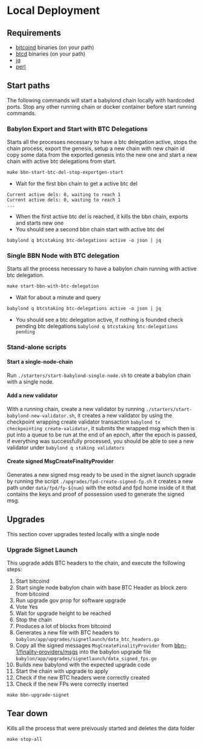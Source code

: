 # Local Deployment

## Requirements

- [bitcoind](https://bitcoin.org/en/full-node) binaries (on your path)
- [btcd](https://github.com/btcsuite/btcd/tree/master?tab=readme-ov-file#installation) binaries (on your path)
- [jq](https://jqlang.github.io/jq/download/)
- [perl](https://www.perl.org/get.html)

## Start paths

The following commands will start a babylond chain locally with hardcoded ports.
Stop any other running chain or docker container before start running commands.

### Babylon Export and Start with BTC Delegations

Starts all the processes necessary to have a btc delegation active, stops the
chain process, export the genesis, setup a new chain with new chain id
copy some data from the exported genesis into the new one and start a new chain
with active btc delegations from start.

```shell
make bbn-start-btc-del-stop-exportgen-start
```

- Wait for the first bbn chain to get a active btc del

```shel
Current active dels: 0, waiting to reach 1
Current active dels: 0, waiting to reach 1
...
```

- When the first active btc del is reached, it kills the bbn chain, exports and starts new one
- You should see a second bbn chain start with active btc del

```shell
babylond q btcstaking btc-delegations active -o json | jq
```

### Single BBN Node with BTC delegation

Starts all the process necessary to have a babylon chain running with active btc delegation.

```shell
make start-bbn-with-btc-delegation
```

- Wait for about a minute and query

```shell
babylond q btcstaking btc-delegations active -o json | jq
```

- You should see a btc delegation active, if nothing is founded check pending btc delegations `babylond q btcstaking btc-delegations pending`

### Stand-alone scripts

#### Start a single-node-chain

Run `./starters/start-babylond-single-node.sh` to create a babylon chain with a single node.

#### Add a new validator

With a running chain, create a new validator by running `./starters/start-babylond-new-validator.sh`,
it creates a new validator by using the checkpoint wrapping create validator transaction
`babylond tx checkpointing create-validator`, it submits the wrapped msg which then
is put into a queue to be run at the end of an epoch, after the epoch is passed, if
everything was successfully processed, you should be able to see a new validator
under `babylond q staking validators`

#### Create signed MsgCreateFinalityProvider

Generates a new signed msg ready to be used in the signet launch upgrade
by running the script `./upgrades/fpd-create-signed-fp.sh` it creates a new
path under `data/fpd/fp-${num}` with the eotsd and fpd home inside of it
that contains the keys and proof of possession used to generate the signed
msg.

## Upgrades

This section cover upgrades tested locally with a single node

### Upgrade Signet Launch

This upgrade adds BTC headers to the chain, and execute
the following steps:

1. Start bitcoind
2. Start single node babylon chain with base BTC Header
as block zero from bitcoind
3. Run upgrade gov prop for software upgrade
4. Vote Yes
5. Wait for upgrade height to be reached
6. Stop the chain
7. Produces a lot of blocks from bitcoind
8. Generates a new file with BTC headers to `babylon/app/upgrades/signetlaunch/data_btc_headers.go`
9. Copy all the signed messages `MsgCreateFinalityProvider` from
[bbn-1/finality-providers/msgs](../../networks/bbn-1/finality-providers/msgs/)
into the babylon upgrade file `babylon/app/upgrades/signetlaunch/data_signed_fps.go`
10. Builds new babylond with the expected upgrade code
11. Start the chain with upgrade to apply
12. Check if the new BTC headers were correctly created
13. Check if the new FPs were correctly inserted

```shell
make bbn-upgrade-signet
```

## Tear down

Kills all the process that were preivously started and deletes the data folder

```shell
make stop-all
```

